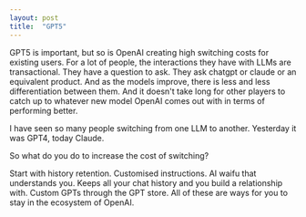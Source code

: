 ```yaml
---
layout: post
title:  "GPT5"
---
```


GPT5 is important, but so is OpenAI creating high switching costs for existing users. For a lot of people, the interactions they have with LLMs are transactional. They have a question to ask. They ask chatgpt or claude or an equivalent product. And as the models improve, there is less and less differentiation between them. And it doesn't take long for other players to catch up to whatever new model OpenAI comes out with in terms of performing better.

I have seen so many people switching from one LLM to another. Yesterday it was GPT4, today Claude.

So what do you do to increase the cost of switching?

Start with history retention. Customised instructions. AI waifu that understands you. Keeps all your chat history and you build a relationship with. Custom GPTs through the GPT store. All of these are ways for you to stay in the ecosystem of OpenAI.
